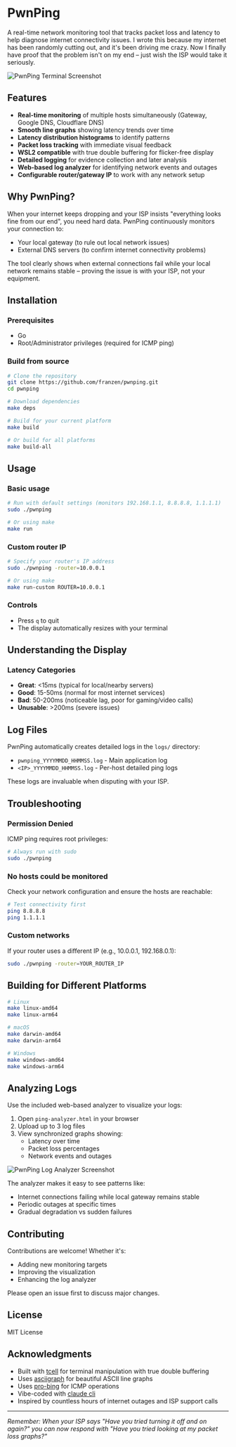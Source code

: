 # PwnPing

A real-time network monitoring tool that tracks packet loss and latency to help diagnose internet connectivity issues. I wrote this because my internet has been randomly cutting out, and it's been driving me crazy. Now I finally have proof that the problem isn't on my end – just wish the ISP would take it seriously.

![PwnPing Terminal Screenshot](terminal.png)

## Features

- **Real-time monitoring** of multiple hosts simultaneously (Gateway, Google DNS, Cloudflare DNS)
- **Smooth line graphs** showing latency trends over time
- **Latency distribution histograms** to identify patterns
- **Packet loss tracking** with immediate visual feedback
- **WSL2 compatible** with true double buffering for flicker-free display
- **Detailed logging** for evidence collection and later analysis
- **Web-based log analyzer** for identifying network events and outages
- **Configurable router/gateway IP** to work with any network setup

## Why PwnPing?

When your internet keeps dropping and your ISP insists "everything looks fine from our end", you need hard data. PwnPing continuously monitors your connection to:

- Your local gateway (to rule out local network issues)
- External DNS servers (to confirm internet connectivity problems)

The tool clearly shows when external connections fail while your local network remains stable – proving the issue is with your ISP, not your equipment.

## Installation

### Prerequisites

- Go
- Root/Administrator privileges (required for ICMP ping)

### Build from source

```bash
# Clone the repository
git clone https://github.com/franzen/pwnping.git
cd pwnping

# Download dependencies
make deps

# Build for your current platform
make build

# Or build for all platforms
make build-all
```

## Usage

### Basic usage

```bash
# Run with default settings (monitors 192.168.1.1, 8.8.8.8, 1.1.1.1)
sudo ./pwnping

# Or using make
make run
```

### Custom router IP

```bash
# Specify your router's IP address
sudo ./pwnping -router=10.0.0.1

# Or using make
make run-custom ROUTER=10.0.0.1
```

### Controls

- Press `q` to quit
- The display automatically resizes with your terminal

## Understanding the Display

### Latency Categories

- **Great**: <15ms (typical for local/nearby servers)
- **Good**: 15-50ms (normal for most internet services)
- **Bad**: 50-200ms (noticeable lag, poor for gaming/video calls)
- **Unusable**: >200ms (severe issues)

## Log Files

PwnPing automatically creates detailed logs in the `logs/` directory:

- `pwnping_YYYYMMDD_HHMMSS.log` - Main application log
- `<IP>_YYYYMMDD_HHMMSS.log` - Per-host detailed ping logs

These logs are invaluable when disputing with your ISP.

## Troubleshooting

### Permission Denied

ICMP ping requires root privileges:

```bash
# Always run with sudo
sudo ./pwnping
```

### No hosts could be monitored

Check your network configuration and ensure the hosts are reachable:

```bash
# Test connectivity first
ping 8.8.8.8
ping 1.1.1.1
```

### Custom networks

If your router uses a different IP (e.g., 10.0.0.1, 192.168.0.1):

```bash
sudo ./pwnping -router=YOUR_ROUTER_IP
```

## Building for Different Platforms

```bash
# Linux
make linux-amd64
make linux-arm64

# macOS
make darwin-amd64
make darwin-arm64

# Windows
make windows-amd64
make windows-arm64
```

## Analyzing Logs

Use the included web-based analyzer to visualize your logs:

1. Open `ping-analyzer.html` in your browser
2. Upload up to 3 log files
3. View synchronized graphs showing:
   - Latency over time
   - Packet loss percentages
   - Network events and outages

![PwnPing Log Analyzer Screenshot](screenshot.png)

The analyzer makes it easy to see patterns like:

- Internet connections failing while local gateway remains stable
- Periodic outages at specific times
- Gradual degradation vs sudden failures

## Contributing

Contributions are welcome! Whether it's:

- Adding new monitoring targets
- Improving the visualization
- Enhancing the log analyzer

Please open an issue first to discuss major changes.

## License

MIT License

## Acknowledgments

- Built with [tcell](https://github.com/gdamore/tcell) for terminal manipulation with true double buffering
- Uses [asciigraph](https://github.com/guptarohit/asciigraph) for beautiful ASCII line graphs
- Uses [pro-bing](https://github.com/prometheus-community/pro-bing) for ICMP operations
- Vibe-coded with [claude cli](https://claude.ai/code)
- Inspired by countless hours of internet outages and ISP support calls

---

_Remember: When your ISP says "Have you tried turning it off and on again?" you can now respond with "Have you tried looking at my packet loss graphs?"_
